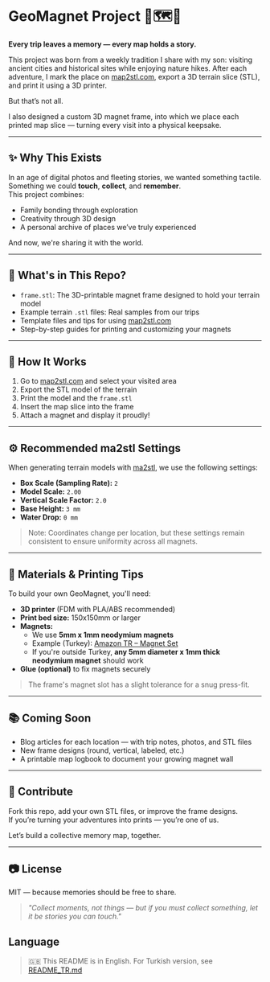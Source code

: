 # GeoMagnet Project 🧭🗺️🧲
**Every trip leaves a memory — every map holds a story.**

This project was born from a weekly tradition I share with my son: visiting ancient cities and historical sites while enjoying nature hikes. After each adventure, I mark the place on [map2stl.com](https://www.map2stl.com/), export a 3D terrain slice (STL), and print it using a 3D printer.

But that’s not all.

I also designed a custom 3D magnet frame, into which we place each printed map slice — turning every visit into a physical keepsake.

---

## ✨ Why This Exists

In an age of digital photos and fleeting stories, we wanted something tactile.  
Something we could **touch**, **collect**, and **remember**.  
This project combines:
- Family bonding through exploration
- Creativity through 3D design
- A personal archive of places we’ve truly experienced

And now, we're sharing it with the world.

---

## 🔧 What's in This Repo?

- `frame.stl`: The 3D-printable magnet frame designed to hold your terrain model
- Example terrain `.stl` files: Real samples from our trips
- Template files and tips for using [map2stl.com](https://www.map2stl.com/)
- Step-by-step guides for printing and customizing your magnets

---

## 🧲 How It Works

1. Go to [map2stl.com](https://www.map2stl.com/) and select your visited area
2. Export the STL model of the terrain
3. Print the model and the `frame.stl`
4. Insert the map slice into the frame
5. Attach a magnet and display it proudly!

---

## ⚙️ Recommended ma2stl Settings

When generating terrain models with [ma2stl](https://ma2stl.netlify.app/), we use the following settings:

- **Box Scale (Sampling Rate):** `2`
- **Model Scale:** `2.00`
- **Vertical Scale Factor:** `2.0`
- **Base Height:** `3 mm`
- **Water Drop:** `0 mm`

> Note: Coordinates change per location, but these settings remain consistent to ensure uniformity across all magnets.

---

## 🧱 Materials & Printing Tips

To build your own GeoMagnet, you'll need:

- **3D printer** (FDM with PLA/ABS recommended)
- **Print bed size:** 150x150mm or larger
- **Magnets:**
    - We use **5mm x 1mm neodymium magnets**
    - Example (Turkey): [Amazon TR – Magnet Set](https://www.amazon.com.tr/gp/product/B0BHSLGWDK?smid=A2WWZK4XHM25LW&psc=1)
    - If you're outside Turkey, **any 5mm diameter x 1mm thick neodymium magnet** should work
- **Glue (optional)** to fix magnets securely

> The frame's magnet slot has a slight tolerance for a snug press-fit.

---

## 📚 Coming Soon

- Blog articles for each location — with trip notes, photos, and STL files
- New frame designs (round, vertical, labeled, etc.)
- A printable map logbook to document your growing magnet wall

---

## 🫶 Contribute

Fork this repo, add your own STL files, or improve the frame designs.  
If you’re turning your adventures into prints — you’re one of us.

Let’s build a collective memory map, together.

---

## 📷 License

MIT — because memories should be free to share.

> _"Collect moments, not things — but if you must collect something, let it be stories you can touch."_


## Language

> 🇬🇧 This README is in English. For Turkish version, see [README_TR.md](README_TR.md)
